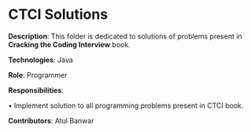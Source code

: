 # CTCI Solutions

__Description__: This folder is dedicated to solutions of problems present in **Cracking the Coding Interview** book.

__Technologies__: Java

__Role__: Programmer

__Responsibilities__:

• Implement solution to all programming problems present in CTCI book.

__Contributors__: Atul Banwar